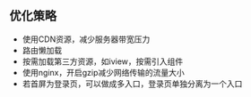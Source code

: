 ## 优化策略
+ 使用CDN资源，减少服务器带宽压力
+ 路由懒加载
+ 按需加载第三方资源，如iview，按需引入组件
+ 使用nginx，开启gzip减少网络传输的流量大小
+ 若首屏为登录页，可以做成多入口，登录页单独分离为一个入口